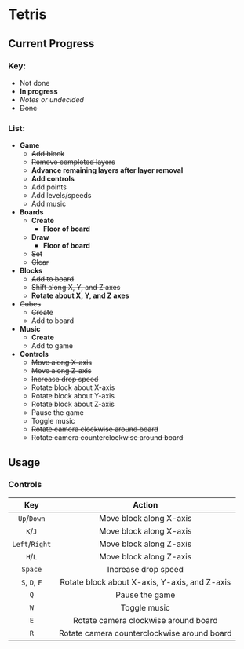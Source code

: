 # Tetris

## Current Progress

### Key:

* Not done
* **In progress**
* *Notes or undecided*
* ~~Done~~

### List:

* **Game**
  * ~~Add block~~
  * ~~Remove completed layers~~
  * **Advance remaining layers after layer removal**
  * **Add controls**
  * Add points
  * Add levels/speeds
  * Add music
* **Boards**
  * **Create**
    * **Floor of board**
  * **Draw**
    * **Floor of board**
  * ~~Set~~
  * ~~Clear~~
* **Blocks**
  * ~~Add to board~~
  * ~~Shift along X, Y, and Z axes~~
  * **Rotate about X, Y, and Z axes**
* ~~Cubes~~
  * ~~Create~~
  * ~~Add to board~~
* **Music**
  * **Create**
  * Add to game
* **Controls**
  * ~~Move along X-axis~~
  * ~~Move along Z-axis~~
  * ~~Increase drop speed~~
  * Rotate block about X-axis
  * Rotate block about Y-axis
  * Rotate block about Z-axis
  * Pause the game
  * Toggle music
  * ~~Rotate camera clockwise around board~~
  * ~~Rotate camera counterclockwise around board~~

## Usage

### Controls

| Key            | Action                                        |
| :------------: | :-------------------------------------------: |
| `Up`/`Down`    | Move block along X-axis                       |
| `K`/`J`        | Move block along X-axis                       |
| `Left`/`Right` | Move block along Z-axis                       |
| `H`/`L`        | Move block along Z-axis                       |
| `Space`        | Increase drop speed                           |
| `S`, `D`, `F`  | Rotate block about X-axis, Y-axis, and Z-axis |
| `Q`            | Pause the game                                |
| `W`            | Toggle music                                  |
| `E`            | Rotate camera clockwise around board          |
| `R`            | Rotate camera counterclockwise around board   |
